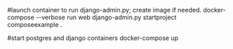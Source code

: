 #launch container to run django-admin.py; create image if needed.
docker-compose --verbose run web django-admin.py startproject composeexample .

#start postgres and django containers
docker-compose up

